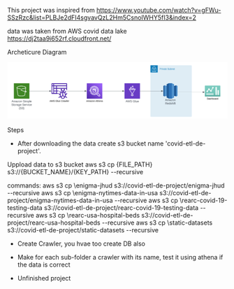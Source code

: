 

This project was inspired from https://www.youtube.com/watch?v=gFWu-SSzRzc&list=PLBJe2dFI4sgvavQzL2Hm5CsnoIWHY5fI3&index=2



data was taken from AWS covid data lake https://dj2taa9i652rf.cloudfront.net/


Archeticure Diagram

![alt text](image.png)



Steps
- After downloading the data create s3 bucket name 'covid-etl-de-project'.

Uppload data to s3 bucket
aws s3 cp {FILE_PATH} s3://{BUCKET_NAME}/{KEY_PATH} --recursive

commands:
aws s3 cp \enigma-jhud s3://covid-etl-de-project/enigma-jhud --recursive
aws s3 cp \enigma-nytimes-data-in-usa s3://covid-etl-de-project/enigma-nytimes-data-in-usa --recursive
aws s3 cp \rearc-covid-19-testing-data s3://covid-etl-de-project/rearc-covid-19-testing-data --recursive
aws s3 cp \rearc-usa-hospital-beds s3://covid-etl-de-project/rearc-usa-hospital-beds --recursive
aws s3 cp \static-datasets s3://covid-etl-de-project/static-datasets --recursive


- Create Crawler, you hvae too create DB also
- Make for each sub-folder a crawler with its name, test it using athena if the data is correct


- Unfinished project